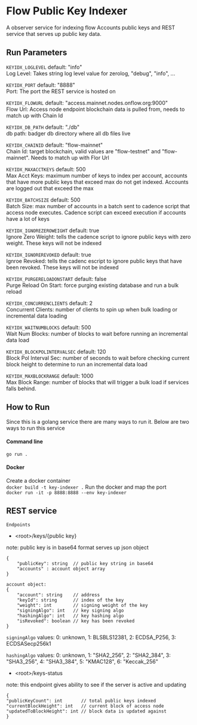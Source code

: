 # Flow Public Key Indexer
A observer service for indexing flow Accounts public keys and REST service that serves up public key data.


## Run Parameters
`KEYIDX_LOGLEVEL` default: "info"
<br>Log Level: Takes string log level value for zerolog, "debug", "info", ...</br>

`KEYIDX_PORT` default: "8888"
<br>Port: The port the REST service is hosted on</br>

`KEYIDX_FLOWURL` default: "access.mainnet.nodes.onflow.org:9000"
<br>Flow Url: Access node endpoint blockchain data is pulled from, needs to match up with Chain Id</br>

`KEYIDX_DB_PATH` default: "./db"
<br>db path: badger db directory where all db files live </br>

`KEYIDX_CHAINID` default: "flow-mainnet"
<br>Chain Id: target blockchain, valid values are "flow-testnet" and "flow-mainnet". Needs to match up with Flor Url</br>

`KEYIDX_MAXACCTKEYS` default: 500
<br>Max Acct Keys: maximum number of keys to index per account, accounts that have more public keys that exceed max do not get indexed. Accounts are logged out that exceed the max </br>

`KEYIDX_BATCHSIZE` default: 500
<br>Batch Size: max number of accounts in a batch sent to cadence script that access node executes. Cadence script can exceed execution if accounts have a lot of keys</br>

`KEYIDX_IGNOREZEROWEIGHT` default: true
<br>Ignore Zero Weight: tells the cadence script to ignore public keys with zero weight. These keys will not be indexed</br>

`KEYIDX_IGNOREREVOKED` default: true
<br>Ignroe Revoked: tells the cadenc escript to ignore public keys that have been revoked. These keys will not be indexed</br>

`KEYIDX_PURGERELOADONSTART` default: false
<br>Purge Reload On Start: force purging existing database and run a bulk reload</br>

`KEYIDX_CONCURRENCLIENTS` default: 2
<br>Concurrent Clients: number of clients to spin up when bulk loading or incremental data loading</br>

`KEYIDX_WAITNUMBLOCKS` default: 500
<br>Wait Num Blocks: number of blocks to wait before running an incremental data load</br>

`KEYIDX_BLOCKPOLINTERVALSEC` default: 120
<br>Block Pol Interval Sec: number of seconds to wait before checking current block height to determine to run an incremental data load</br>

`KEYIDX_MAXBLOCKRANGE` default: 1000
<br>Max Block Range: number of blocks that will trigger a bulk load if services falls behind.</br>

## How to Run
Since this is a golang service there are many ways to run it. Below are two ways to run this service
#### Command line
```go run .```
#### Docker
Create a docker container<br>
```docker build -t key-indexer .```
Run the docker and map the port <br>
```docker run -it -p 8888:8888 --env key-indexer```
## REST service
`Endpoints`
* \<root\>/keys/{public key}
<p>note: public key is in base64 format
serves up json object</p>

```
{
	"publicKey": string  // public key string in base64
	"accounts" : account object array
}

account object:
{
	"account": string    // address
	"keyId": string      // index of the key
	"weight": int        // signing weight of the key
	"signingAlgo": int   // key signing algo
	"hashingAlgo": int   // key hashing algo
	"isRevoked": boolean // key has been revoked
}
```

`signingAlgo` values: 0: unknown, 1: BLSBLS12381, 2: ECDSA_P256, 3: ECDSASecp256k1

`hashingAlgo` values: 0: unknown, 1: "SHA2_256", 2: "SHA2_384", 3: "SHA3_256", 4: "SHA3_384", 5: "KMAC128", 6: "Keccak_256"

* \<root\>/keys-status
<p>note: this endpoint gives ability to see if the server is active and updating</p>

```
{
"publicKeyCount": int       // total public keys indexed
"currentBlockHeight": int   // current block of access node
"updatedToBlockHeight": int // block data is updated against
}
```
